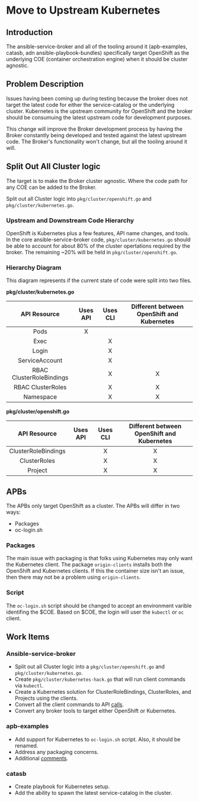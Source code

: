 # Move to Upstream Kubernetes

## Introduction
The ansible-service-broker and all of the tooling around it
(apb-examples, catasb, adn ansible-playbook-bundles) specifically target
OpenShift as the underlying COE (container orchestration engine) when it
should be cluster agnostic.

## Problem Description
Issues having been coming up during testing because the broker does not target
the latest code for either the service-catalog or the underlying cluster.
Kubernetes is the upstream community for OpenShift and the broker should be
consumuing the latest upstream code for development purposes.

This change will improve the Broker development process by having the Broker
constantly being developed and tested against the latest upstream code. The
Broker's functionality won't change, but all the tooling around it will.

## Split Out All Cluster logic
The target is to make the Broker cluster agnostic. Where the code path for
any COE can be added to the Broker.

Split out all Cluster logic into ```pkg/cluster/openshift.go``` and
```pkg/cluster/kubernetes.go```.

### Upstream and Downstream Code Hierarchy
OpenShift is Kubernetes plus a few features, API name changes, and tools.
In the core ansible-service-broker code, ```pkg/cluster/kubernetes.go```
should be able to account for about 80% of the cluster opertations required
by the broker. The remaining ~20% will be held in ```pkg/cluster/openshift.go```.

### Hierarchy Diagram
This diagram represents if the current state of code were split into two
files.

**pkg/cluster/kubernetes.go**

| API Resource | Uses API | Uses CLI | Different between OpenShift and Kubernetes |
|:---:|:---:|:---:|:---:|
| Pods | X |  |  |
| Exec |  | X |  |
| Login |  | X |  |
| ServiceAccount |  | X |  |
| RBAC ClusterRoleBindings |  | X | X |
| RBAC ClusterRoles |  | X | X |
| Namespace |  | X | X |

**pkg/cluster/openshift.go**

| API Resource | Uses API | Uses CLI | Different between OpenShift and Kubernetes |
|:---:|:---:|:---:|:---:|
| ClusterRoleBindings |  | X | X |
| ClusterRoles |  | X | X |
| Project |  | X | X |

## APBs
The APBs only target OpenShift as a cluster. The APBs will differ in two ways:
 - Packages
 - oc-login.sh

### Packages
The main issue with packaging is that folks using Kubernetes may only want the
Kubernetes client. The package ```origin-clients``` installs both the OpenShift
and Kubernetes clients.  If this the container size isn't an issue, then there
may not be a problem using ```origin-clients```.

### Script
The ```oc-login.sh``` script should be changed to accept an environment varible
identifing the $COE.  Based on $COE, the login will user the ```kubectl``` or
```oc``` client.

## Work Items
### Ansible-service-broker
 - Split out all Cluster logic into a ```pkg/cluster/openshift.go``` and
   ```pkg/cluster/kubernetes.go```.
 - Create ```pkg/cluster/kubernetes-hack.go``` that will run client commands
   via  ```kubectl```.
 - Create a Kubernetes solution for ClusterRoleBindings, ClusterRoles, and
   Projects using the clients.
 - Convert all the client commands to API [calls](https://github.com/openshift/ansible-service-broker/search?p=1&q=%22oc%22&type=&utf8=%E2%9C%93).
 - Convert any broker tools to target either OpenShift or Kubernetes.

### apb-examples
 - Add support for Kubernetes to ```oc-login.sh``` script. Also, it should
   be renamed.
 - Address any packaging concerns.
 - Additional [comments](https://github.com/fusor/apb-examples/issues/60).

### catasb
 - Create playbook for Kubernetes setup.
 - Add the ability to spawn the latest service-catalog in the cluster.
